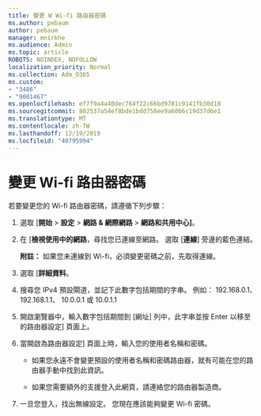 ```yaml
---
title: 變更 W Wi-fi 路由器密碼
ms.author: pebaum
author: pebaum
manager: mnirkhe
ms.audience: Admin
ms.topic: article
ROBOTS: NOINDEX, NOFOLLOW
localization_priority: Normal
ms.collection: Adm_O365
ms.custom:
- "3486"
- "9001467"
ms.openlocfilehash: ef7f9a4a40dec764f22c66bd9781c9141fb30d10
ms.sourcegitcommit: 802537a54ef8bde1bdd758ee9a60b6c19d37d6e1
ms.translationtype: MT
ms.contentlocale: zh-TW
ms.lasthandoff: 12/19/2019
ms.locfileid: "40795994"
---
```

# <a name="change-your-wi-fi-router-password"></a>變更 Wi-fi 路由器密碼

若要變更您的 Wi-fi 路由器密碼，請遵循下列步驟：

1. 選取 [**開始** > **設定** > **網路 & 網際網路** > **網路和共用中心]**。

2. 在 [**檢視使用中的網路**，尋找您已連線至網路。 選取 [**連線**] 旁邊的藍色連結。<br>

   **附註：** 如果您未連線到 Wi-fi，必須變更密碼之前，先取得連線。

3. 選取 [**詳細資料**。

4. 搜尋您 IPv4 預設閘道，並記下此數字包括期間的字串。 例如： 192.168.0.1、 192.168.1.1、 10.0.0.1 或 10.0.1.1

5. 開啟瀏覽器中，輸入數字包括期間到 [網址] 列中，此字串並按 Enter 以移至的路由器設定] 頁面上。

6. 當開啟為路由器設定] 頁面上時，輸入您的使用者名稱和密碼。<br>
   - 如果您永遠不會變更預設的使用者名稱和密碼路由器，就有可能在您的路由器手動中找到此資訊。

   - 如果您需要額外的支援登入此網頁，請連絡您的路由器製造商。

7. 一旦您登入，找出無線設定。 您現在應該能夠變更 Wi-fi 密碼。
